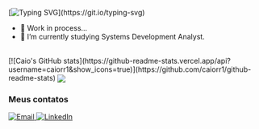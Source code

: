 [![Typing SVG](https://readme-typing-svg.herokuapp.com/?color=4C8EDA&size=35&center=true&vCenter=true&width=1000&lines=Sup!+My+name+is+Caio;Be+Welcome!)](https://git.io/typing-svg)

- 🔭 Work in process...
- 🌱 I’m currently studying Systems Development Analyst.

<br/>
[![Caio's GitHub stats](https://github-readme-stats.vercel.app/api?username=caiorr1&show_icons=true)](https://github.com/caiorr1/github-readme-stats)
<a href="https://github.com/caiorr1/github-readme-stats"><img align="center" src="https://github-readme-stats.vercel.app/api/top-langs/?username=caiorr1&langs_count=6" /></a>



### Meus contatos
<div> 
  <a href="mailto:caiorrodrigues2004@gmail.com"><img src="https://img.shields.io/badge/-Gmail-%23333?style=for-the-badge&logo=gmail&logoColor=white&bg_color=red" target="_blank" title="Email" />
  <a href="https://www.linkedin.com/in/caio-ribeiro-rodrigues-720420184/" target="_blank"><img src="https://img.shields.io/badge/-LinkedIn-%230077B5?style=for-the-badge&logo=linkedin&logoColor=white" target="_blank" title="LinkedIn"/> 
  



